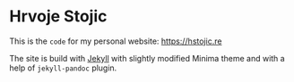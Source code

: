 # Hrvoje Stojic

This is the `code` for my personal website: https://hstojic.re  

The site is build with [Jekyll](https://jekyllrb.com/) with slightly modified Minima theme and with a help of `jekyll-pandoc` plugin.
